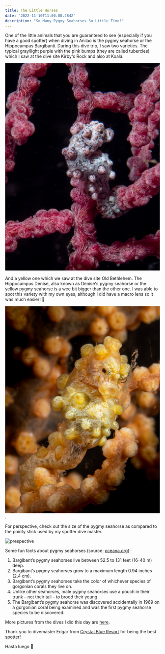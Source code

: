 ```yaml
---
title: The Little Horses
date: "2022-11-10T11:00:00.284Z"
description: "So Many Pygmy Seahorses So Little Time!"
---
```


One of the little animals that you are guaranteed to see (especially if you have a good spotter) when diving in Anilao is the pygmy seahorse or the Hippocampus Bargibanti. During this dive trip, I saw two varieties. The typical gray/light purple with the pink bumps (they are called tubercles) which I saw at the dive site Kirby's Rock and also at Koala.

![purple-seahorse](./purple-pygmy.jpg)

And a yellow one which we saw at the dive site Old Bethlehem. The Hippocampus Denise, also known as Denise's pygmy seahorse or the yellow pygmy seahorse is a wee bit bigger than the other one. I was able to spot this variety with my own eyes, although I did have a macro lens so it was much easier! 🔎

![yellow-seahorse](./yellow-pygmy.jpg).

For perspective, check out the size of the pygmy seahorse as compared to the pointy stick used by my spotter dive master.

![prespective](./pygmy-pointer.jpg)

Some fun facts about pygmy seahorses (source: <a href="https://oceana.org/marine-life/pygmy-seahorse/" target="_blank">oceana.org</a>):

1. Bargibant’s pygmy seahorses live between 52.5 to 131 feet (16-40 m) deep.
2. Bargibant’s pygmy seahorses grow to a maximum length 0.94 inches (2.4 cm).
3. Bargibant’s pygmy seahorses take the color of whichever species of gorgonian corals they live on.
4. Unlike other seahorses, male pygmy seahorses use a pouch in their trunk – not their tail – to brood their young.
5. The Bargibant’s pygmy seahorse was discovered accidentally in 1969 on a gorgonian coral being examined and was the first pygmy seahorse species to be discovered.

More pictures from the dives I did this day are <a href="https://adobe.ly/3UEN56u" target="_blank">here</a>.

Thank you to divemaster Edgar from <a href="https://www.divecbr.com/" target="_blank">Crystal Blue Resort</a> for being the best spotter!

Hasta luego :wave:
